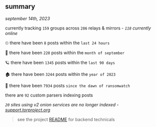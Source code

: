 
## summary
_september 14th, 2023_

currently tracking `159` groups across `286` relays & mirrors - _`118` currently online_

⏲ there have been `8` posts within the `last 24 hours`

🦈 there have been `220` posts within the `month of september`

🪐 there have been `1345` posts within the `last 90 days`

🏚 there have been `3244` posts within the `year of 2023`

🦕 there have been `7934` posts `since the dawn of ransomwatch`

there are `92` custom parsers indexing posts

_`20` sites using v2 onion services are no longer indexed - [support.torproject.org](https://support.torproject.org/onionservices/v2-deprecation/)_

> see the project [README](https://github.com/joshhighet/ransomwatch#ransomwatch--) for backend technicals
